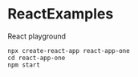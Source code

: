# ReactExamples
React playground
```
npx create-react-app react-app-one
cd react-app-one
npm start
```
